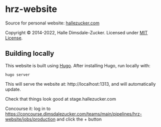 # hrz-website

Source for personal website: [hallezucker.com](https://hallezucker.com)

Copyright © 2014-2022, Halle Dimsdale-Zucker. Licensed under [MIT License](https://raw.githubusercontent.com/hallez/hrz-website/master/LICENSE).

## Building locally

This website is built using [Hugo](https://gohugo.io). After installing Hugo, run locally with:

```
hugo server
```

This will serve the website at: http://localhost:1313, and will automatically update.

Check that things look good at stage.hallezucker.com

Concourse it: log in to https://concourse.dimsdalezucker.com/teams/main/pipelines/hrz-website/jobs/production and click the + button
